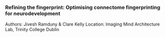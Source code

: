 ### Refining the fingerprint: Optimising connectome fingerprinting for neurodevelopment

Authors: Jivesh Ramduny & Clare Kelly
Location: Imaging Mind Architecture Lab, Trinity College Dublin
